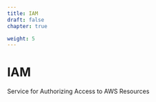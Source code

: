 ```yaml
---
title: IAM
draft: false
chapter: true

weight: 5
---
```


# IAM

Service for Authorizing Access to AWS Resources
